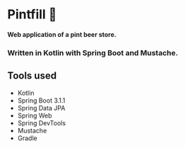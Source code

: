 # Pintfill 🍺
#### Web application of a pint beer store.
### Written in Kotlin with Spring Boot and Mustache.

## Tools used
- Kotlin 
- Spring Boot 3.1.1
- Spring Data JPA
- Spring Web
- Spring DevTools
- Mustache
- Gradle